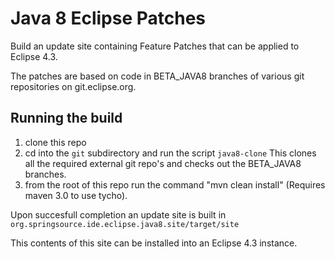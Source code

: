 Java 8 Eclipse Patches
======================

Build an update site containing Feature Patches that can be applied to
Eclipse 4.3.

The patches are based on code in BETA_JAVA8 branches of various git
repositories on git.eclipse.org.

## Running the build

 1. clone this repo
 2. cd into the `git` subdirectory and run the script `java8-clone`
    This clones all the required external git repo's and checks out
    the BETA_JAVA8 branches.
 3. from the root of this repo run the command
    "mvn clean install" (Requires maven 3.0 to use tycho).
    
 Upon succesfull completion an update site is built in 
   `org.springsource.ide.eclipse.java8.site/target/site`
   
 This contents of this site can be installed into an Eclipse 4.3 instance.
